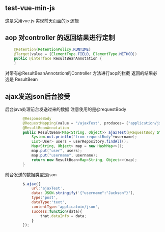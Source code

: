 ## test-vue-min-js
这是采用vue.js 实现前天页面的js 逻辑


## aop 对controller 的返回结果进行定制
```java
	@Retention(RetentionPolicy.RUNTIME)
	@Target(value = {ElementType.FIELD, ElementType.METHOD})
	public @interface ResultBeanAnnotation {
	}
```


对带有@ResultBeanAnnotation的Controller 方法进行aop的拦截
返回的结果必选是 ResultBean<T>



## ajax发送json后台接受

后台java处理前台发送过来的数据 注意使用的是@requestBody

```java
		@ResponseBody
		@RequestMapping(value = "/ajaxTest", produces= {"application/json;charset=utf-8"})
		@ResultBeanAnnotation
		public ResultBean<Map<String, Object>> ajaxTest(@RequestBody String username) {
			System.out.println("from requestBody"+username);
			List<User> users = userRepository.findAll();
			Map<String, Object> map = new HashMap<>();
			map.put("user", users);
			map.put("username", username);
			return new ResultBean<Map<String, Object>>(map);
		}
```
前台发送的数据类型是json
 
```javascript
		$.ajax({
			url:'ajaxTest',
			data: JSON.stringify('{"username":"Jackson"}'),
			type:'post',
			dataType:'text',
			contentType:'applicatoin/json',
			success:function(data){
				that.dataInfo = data;
			}
		});
```

